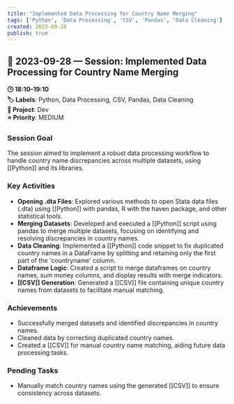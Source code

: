 ```yaml
---
title: "Implemented Data Processing for Country Name Merging"
tags: ['Python', 'Data Processing', 'CSV', 'Pandas', 'Data Cleaning']
created: 2023-09-28
publish: true
---
```


## 📅 2023-09-28 — Session: Implemented Data Processing for Country Name Merging

**🕒 18:10–19:10**  
**🏷️ Labels**: Python, Data Processing, CSV, Pandas, Data Cleaning  
**📂 Project**: Dev  
**⭐ Priority**: MEDIUM  


### Session Goal
The session aimed to implement a robust data processing workflow to handle country name discrepancies across multiple datasets, using [[Python]] and its libraries.

### Key Activities
- **Opening .dta Files**: Explored various methods to open Stata data files (.dta) using [[Python]] with pandas, R with the haven package, and other statistical tools.
- **Merging Datasets**: Developed and executed a [[Python]] script using pandas to merge multiple datasets, focusing on identifying and resolving discrepancies in country names.
- **Data Cleaning**: Implemented a [[Python]] code snippet to fix duplicated country names in a DataFrame by splitting and retaining only the first part of the 'countryname' column.
- **Dataframe Logic**: Created a script to merge dataframes on country names, sum money columns, and display results with merge indicators.
- **[[CSV]] Generation**: Generated a [[CSV]] file containing unique country names from datasets to facilitate manual matching.

### Achievements
- Successfully merged datasets and identified discrepancies in country names.
- Cleaned data by correcting duplicated country names.
- Created a [[CSV]] for manual country name matching, aiding future data processing tasks.

### Pending Tasks
- Manually match country names using the generated [[CSV]] to ensure consistency across datasets.
